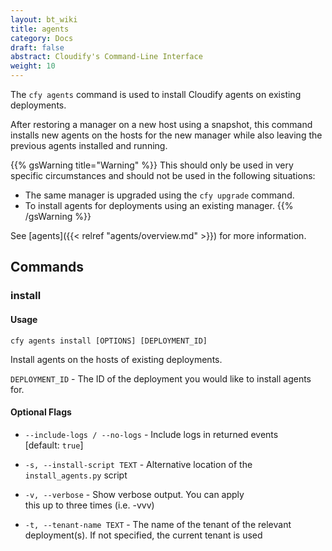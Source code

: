 ```yaml
---
layout: bt_wiki
title: agents
category: Docs
draft: false
abstract: Cloudify's Command-Line Interface
weight: 10
---
```


The `cfy agents` command is used to install Cloudify agents on existing deployments.

After restoring a manager on a new host using a snapshot, this command installs new agents on the hosts for the new manager while also leaving the previous agents installed and running.

{{% gsWarning title="Warning" %}}
This should only be used in very specific circumstances and should not be used in the following situations:

* The same manager is upgraded using the `cfy upgrade` command.
* To install agents for deployments using an existing manager.
{{% /gsWarning %}}


See [agents]({{< relref "agents/overview.md" >}}) for more information.


## Commands

### install

#### Usage 
`cfy agents install [OPTIONS] [DEPLOYMENT_ID]`

Install agents on the hosts of existing deployments.


`DEPLOYMENT_ID` - The ID of the deployment you would like to install agents for.

#### Optional Flags

* `--include-logs / --no-logs`  - Include logs in returned events  
								  [default: `true`]

*  `-s, --install-script TEXT` - Alternative location of the  
								 `install_agents.py` script

*  `-v, --verbose`             - Show verbose output. You can apply  
								 this up to three times (i.e. -vvv)

*  `-t, --tenant-name TEXT`    - The name of the tenant of the relevant  
								 deployment(s). If not specified, the 
								 current tenant is used

